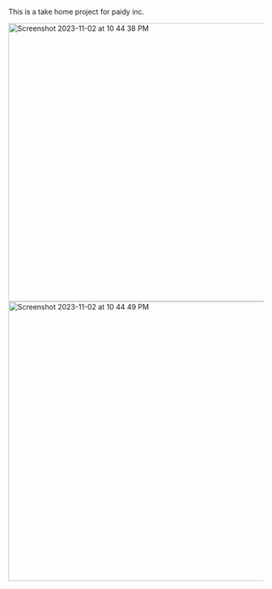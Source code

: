 This is a take home project for paidy inc.

<img width="550" alt="Screenshot 2023-11-02 at 10 44 38 PM" src="https://github.com/kaiyes/paidyTodoApp/assets/5293742/cd9298ed-5e8b-407c-a566-39f4efb66e2d">
<img width="552" alt="Screenshot 2023-11-02 at 10 44 49 PM" src="https://github.com/kaiyes/paidyTodoApp/assets/5293742/e3dee421-9909-45ac-9691-deb31d2cabb7">

